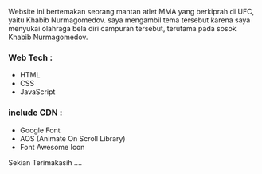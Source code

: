 
Website ini bertemakan seorang mantan atlet MMA yang berkiprah di UFC, yaitu Khabib Nurmagomedov.
saya mengambil tema tersebut karena saya menyukai olahraga bela diri campuran tersebut, terutama pada sosok Khabib Nurmagomedov.

### Web Tech :
- HTML
- CSS 
- JavaScript

### include CDN :
- Google Font
- AOS (Animate On Scroll Library)
- Font Awesome Icon

Sekian Terimakasih ....

